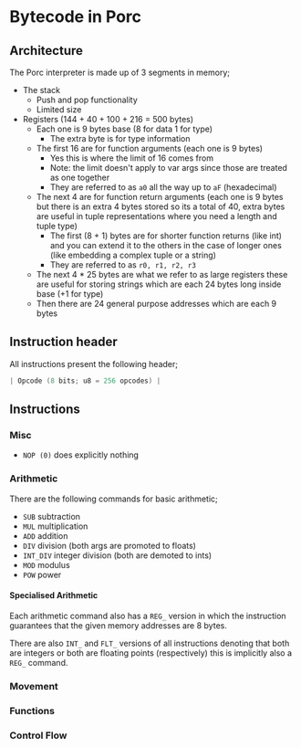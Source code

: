 # Bytecode in Porc

## Architecture

The Porc interpreter is made up of 3 segments in memory;

- The stack
  - Push and pop functionality
  - Limited size
- Registers (144 + 40 + 100 + 216 = 500 bytes)
  - Each one is 9 bytes base (8 for data 1 for type)
    - The extra byte is for type information
  - The first 16 are for function arguments (each one is 9 bytes)
    - Yes this is where the limit of 16 comes from
    - Note: the limit doesn't apply to var args since those are treated as one together
    - They are referred to as `a0` all the way up to `aF` (hexadecimal)
  - The next 4 are for function return arguments (each one is 9 bytes but there is an extra 4 bytes stored so its a total of 40, extra bytes are useful in tuple representations where you need a length and tuple type)
    - The first (8 + 1) bytes are for shorter function returns (like int) and you can extend it to the others in the case of longer ones (like embedding a complex tuple or a string)
    - They are referred to as `r0, r1, r2, r3`
  - The next 4 * 25 bytes are what we refer to as large registers these are useful for storing strings which are each 24 bytes long inside base (+1 for type)
  - Then there are 24 general purpose addresses which are each 9 bytes

## Instruction header

All instructions present the following header;

```c
| Opcode (8 bits; u8 = 256 opcodes) |
```

## Instructions

### Misc

- `NOP (0)` does explicitly nothing

### Arithmetic

There are the following commands for basic arithmetic;

- `SUB` subtraction
- `MUL` multiplication
- `ADD` addition
- `DIV` division (both args are promoted to floats)
- `INT_DIV` integer division (both are demoted to ints)
- `MOD` modulus
- `POW` power

#### Specialised Arithmetic

Each arithmetic command also has a `REG_` version in which the instruction guarantees that the given memory addresses are 8 bytes.

There are also `INT_` and `FLT_` versions of all instructions denoting that both are integers or both are floating points (respectively) this is implicitly also a `REG_` command.

### Movement

### Functions

### Control Flow
